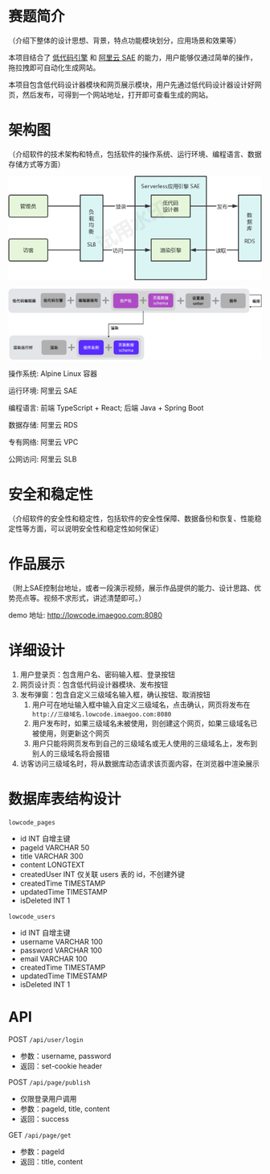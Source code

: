 # 赛题简介

（介绍下整体的设计思想、背景，特点功能模块划分，应用场景和效果等）

本项目结合了 [低代码引擎](https://lowcode-engine.cn/) 和 [阿里云 SAE](https://sae.console.aliyun.com/) 的能力，用户能够仅通过简单的操作，拖拉拽即可自动化生成网站。

本项目包含低代码设计器模块和网页展示模块，用户先通过低代码设计器设计好网页，然后发布，可得到一个网站地址，打开即可查看生成的网站。

# 架构图

（介绍软件的技术架构和特点，包括软件的操作系统、运行环境、编程语言、数据存储方式等方面）

![](./img/architecture-2.png)

![](./img/architecture-3.png)

操作系统: Alpine Linux 容器

运行环境: 阿里云 SAE

编程语言: 前端 TypeScript + React; 后端 Java + Spring Boot

数据存储: 阿里云 RDS

专有网络: 阿里云 VPC

公网访问: 阿里云 SLB

# 安全和稳定性

（介绍软件的安全性和稳定性，包括软件的安全性保障、数据备份和恢复、性能稳定性等方面，可以说明安全性和稳定性如何保证）

# 作品展示

（附上SAE控制台地址，或者一段演示视频，展示作品提供的能力、设计思路、优势亮点等。视频不求形式，讲述清楚即可。）

demo 地址: http://lowcode.imaegoo.com:8080

# 详细设计

1. 用户登录页：包含用户名、密码输入框、登录按钮
2. 网页设计页：包含低代码设计器模块、发布按钮
3. 发布弹窗：包含自定义三级域名输入框，确认按钮、取消按钮
    1. 用户可在地址输入框中输入自定义三级域名，点击确认，网页将发布在 `http://三级域名.lowcode.imaegoo.com:8080`
    2. 用户发布时，如果三级域名未被使用，则创建这个网页，如果三级域名已被使用，则更新这个网页
    2. 用户只能将网页发布到自己的三级域名或无人使用的三级域名上，发布到别人的三级域名将会报错
4. 访客访问三级域名时，将从数据库动态请求该页面内容，在浏览器中渲染展示

# 数据库表结构设计

`lowcode_pages`

- id INT 自增主键
- pageId VARCHAR 50
- title VARCHAR 300
- content LONGTEXT
- createdUser INT 仅关联 users 表的 id，不创建外键
- createdTime TIMESTAMP
- updatedTime TIMESTAMP
- isDeleted INT 1

`lowcode_users`

- id INT 自增主键
- username VARCHAR 100
- password VARCHAR 100
- email VARCHAR 100
- createdTime TIMESTAMP
- updatedTime TIMESTAMP
- isDeleted INT 1

# API

POST `/api/user/login`

- 参数：username, password
- 返回：set-cookie header

POST `/api/page/publish`

- 仅限登录用户调用
- 参数：pageId, title, content
- 返回：success

GET `/api/page/get`

- 参数：pageId
- 返回：title, content
